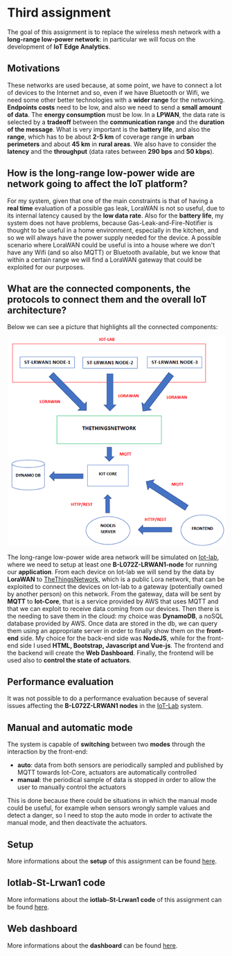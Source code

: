 # Third assignment
The goal of this assignment is to replace the wireless mesh network with a **long-range low-power network**: in particular we will focus on the development of **IoT Edge Analytics**.

## Motivations
These networks are used because, at some point, we have to connect a lot of devices to the Internet and so, even if we have Bluetooth or Wifi, we need some other better technologies with a **wider range** for the networking. **Endpoints costs** need to be low, and also we need to send a **small amount of data**. The **energy consumption** must be low.
In a **LPWAN**, the data rate is selected by a **tradeoff** between the **communication range** and the **duration of the message**. What is very important is the **battery life**, and also the **range**, which has to be about **2-5 km** of coverage range in **urban perimeters** and about **45 km** in **rural areas**. We also have to consider the **latency** and the **throughput** (data rates between **290 bps** and **50 kbps**).

## How is the long-range low-power wide are network going to affect the IoT platform?
For my system, given that one of the main constraints is that of having a **real time** evaluation of a possible gas leak, LoraWAN is not so useful, due to its internal latency caused by the **low data rate**. Also for the **battery life**, my system does not have problems, because Gas-Leak-and-Fire-Notifier is thought to be useful in a home environment, especially in the kitchen, and so we will always have the power supply needed for the device. A possible scenario where LoraWAN could be useful is into a house where we don't have any Wifi (and so also MQTT) or Bluetooth available, but we know that within a certain range we will find a LoraWAN gateway that could be exploited for our purposes.

## What are the connected components, the protocols to connect them and the overall IoT architecture?
Below we can see a picture that highlights all the connected components:

![img](https://github.com/IvanGiacomoni/Iot-Individual-Assignments/blob/main/ThirdAssignment/images/architecture-hw-3.png)

The long-range low-power wide area network will be simulated on [Iot-lab](https://www.iot-lab.info/), where we need to setup at least one **B-L072Z-LRWAN1-node** for running our **application**. From each device on Iot-lab we will send by the data by **LoraWAN** to [TheThingsNetwork](https://www.thethingsnetwork.org/), which is a public Lora network, that can be exploited to connect the devices on Iot-lab to a gateway (potentially owned by another person) on this network. From the gateway, data will be sent by **MQTT** to **Iot-Core**, that is a service provided by AWS that uses MQTT and that we can exploit to receive data coming from our devices. Then there is the needing to save them in the cloud: my choice was **DynamoDB**, a noSQL database provided by AWS. Once data are stored in the db, we can query them using an appropriate server in order to finally show them on the **front-end** side. My choice for the back-end side was **NodeJS**, while for the front-end side I used **HTML, Bootstrap, Javascript and Vue-js**. The frontend and the backend will create the **Web Dashboard**. Finally, the frontend will be used also to **control the state of actuators**.

## Performance evaluation
It was not possible to do a performance evaluation because of several issues affecting the **B-L072Z-LRWAN1 nodes** in the [IoT-Lab](https://www.iot-lab.info/) system.

## Manual and automatic mode
The system is capable of **switching** between two **modes** through the interaction by the front-end:

- **auto**: data from both sensors are periodically sampled and published by MQTT towards Iot-Core, actuators are automatically controlled
- **manual**: the periodical sample of data is stopped in order to allow the user to manually control the actuators

This is done because there could be situations in which the manual mode could be useful, for example when sensors wrongly sample values and detect a danger, so I need to stop the auto mode in order to activate the manual mode, and then deactivate the actuators.

## Setup
More informations about the **setup** of this assignment can be found [here](https://github.com/IvanGiacomoni/Iot-Individual-Assignments/blob/main/ThirdAssignment/setup.md).

## Iotlab-St-Lrwan1 code
More informations about the **iotlab-St-Lrwan1 code** of this assignment can be found [here](https://github.com/IvanGiacomoni/Iot-Individual-Assignments/blob/main/ThirdAssignment/iotlab-St-Lrwan1_code/README.md).

## Web dashboard
More informations about the **dashboard** can be found [here](https://github.com/IvanGiacomoni/Iot-Individual-Assignments/blob/main/ThirdAssignment/dashboard/README.md).
